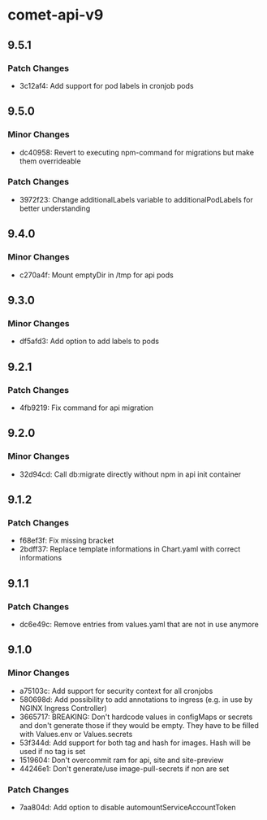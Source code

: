 # comet-api-v9

## 9.5.1

### Patch Changes

- 3c12af4: Add support for pod labels in cronjob pods

## 9.5.0

### Minor Changes

- dc40958: Revert to executing npm-command for migrations but make them overrideable

### Patch Changes

- 3972f23: Change additionalLabels variable to additionalPodLabels for better understanding

## 9.4.0

### Minor Changes

- c270a4f: Mount emptyDir in /tmp for api pods

## 9.3.0

### Minor Changes

- df5afd3: Add option to add labels to pods

## 9.2.1

### Patch Changes

- 4fb9219: Fix command for api migration

## 9.2.0

### Minor Changes

- 32d94cd: Call db:migrate directly without npm in api init container

## 9.1.2

### Patch Changes

- f68ef3f: Fix missing bracket
- 2bdff37: Replace template informations in Chart.yaml with correct informations

## 9.1.1

### Patch Changes

- dc6e49c: Remove entries from values.yaml that are not in use anymore

## 9.1.0

### Minor Changes

- a75103c: Add support for security context for all cronjobs
- 580698d: Add possibility to add annotations to ingress (e.g. in use by NGINX Ingress Controller)
- 3665717: BREAKING: Don't hardcode values in configMaps or secrets and don't generate those if they would be empty. They have to be filled with Values.env or Values.secrets
- 53f344d: Add support for both tag and hash for images. Hash will be used if no tag is set
- 1519604: Don't overcommit ram for api, site and site-preview
- 44246e1: Don't generate/use image-pull-secrets if non are set

### Patch Changes

- 7aa804d: Add option to disable automountServiceAccountToken
